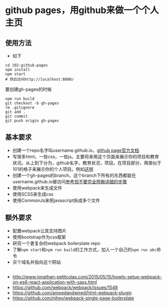 # github pages，用github来做一个个人主页

## 使用方法
- 如下
```
cd 102-github-pages
npm install
npm start
# 然后访问http://localhost:8080/
```
要创建gh-pages的时候
```
npm run build
git checkout -b gh-pages
rm .gitignore
git add .
git commit
git push origin gh-pages
```

## 基本要求
- 创建一个repo名字叫username.github.io，[github page官方文档](https://pages.github.com/)
- 写很多html，一些css，一些js。主要将来用这个页面来展示你的项目和教育状况。从上到下分为，github名字，教育状况，项目。在项目部分，用类似于101的格子来展示你的个人项目。例如[这样](http://www.nancygarciafashion.com/)
- 创建一个gh-pages的branch，这个branch下所有的东西都能在username.github.io被访问[参考但不要完全照搬详细的步骤](https://help.github.com/articles/creating-project-pages-manually/)
- 使用webpack来生成文件
- 使用SCSS来生成css
- 使用CommonJs来把javascript拆成多个文件

## 额外要求
- 配置webpack让其支持图片
- 使用bootstrap作为css框架
- 研究一个更复杂的webpack boilerplate repo
- 了解`npm start`和`npm run build`的工作方式，加入一个自己的`npm run abc`命令
- 买个域名并指向这个网站

##
- http://www.jonathan-petitcolas.com/2015/05/15/howto-setup-webpack-on-es6-react-application-with-sass.html
- https://github.com/webpack/webpack/issues/1548
- https://github.com/ampedandwired/html-webpack-plugin
- https://github.com/nihey/webpack-single-page-boilerplate
